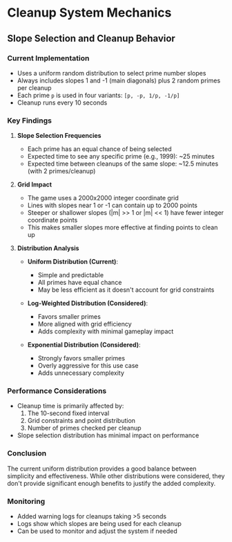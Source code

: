 # Cleanup System Mechanics

## Slope Selection and Cleanup Behavior

### Current Implementation
- Uses a uniform random distribution to select prime number slopes
- Always includes slopes 1 and -1 (main diagonals) plus 2 random primes per cleanup
- Each prime `p` is used in four variants: `[p, -p, 1/p, -1/p]`
- Cleanup runs every 10 seconds

### Key Findings

1. **Slope Selection Frequencies**
   - Each prime has an equal chance of being selected
   - Expected time to see any specific prime (e.g., 1999): ~25 minutes
   - Expected time between cleanups of the same slope: ~12.5 minutes (with 2 primes/cleanup)

2. **Grid Impact**
   - The game uses a 2000x2000 integer coordinate grid
   - Lines with slopes near 1 or -1 can contain up to 2000 points
   - Steeper or shallower slopes (|m| >> 1 or |m| << 1) have fewer integer coordinate points
   - This makes smaller slopes more effective at finding points to clean up

3. **Distribution Analysis**
   - **Uniform Distribution (Current)**:
     - Simple and predictable
     - All primes have equal chance
     - May be less efficient as it doesn't account for grid constraints
   
   - **Log-Weighted Distribution (Considered)**:
     - Favors smaller primes
     - More aligned with grid efficiency
     - Adds complexity with minimal gameplay impact

   - **Exponential Distribution (Considered)**:
     - Strongly favors smaller primes
     - Overly aggressive for this use case
     - Adds unnecessary complexity

### Performance Considerations
- Cleanup time is primarily affected by:
  1. The 10-second fixed interval
  2. Grid constraints and point distribution
  3. Number of primes checked per cleanup
- Slope selection distribution has minimal impact on performance

### Conclusion
The current uniform distribution provides a good balance between simplicity and effectiveness. While other distributions were considered, they don't provide significant enough benefits to justify the added complexity.

### Monitoring
- Added warning logs for cleanups taking >5 seconds
- Logs show which slopes are being used for each cleanup
- Can be used to monitor and adjust the system if needed
